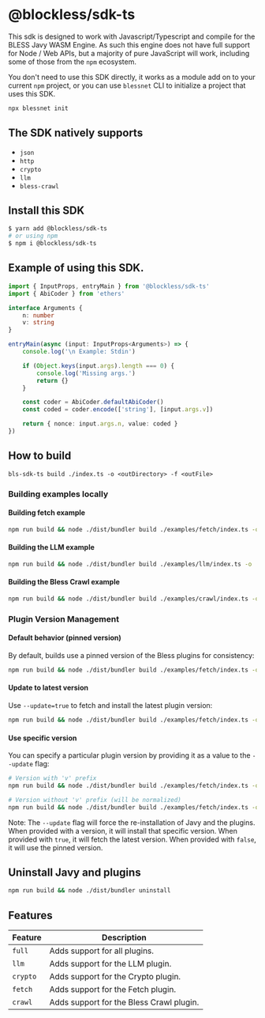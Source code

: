# @blockless/sdk-ts

This sdk is designed to work with Javascript/Typescript and compile for the BLESS Javy WASM Engine. As such this engine does not have full support for Node / Web APIs, but a majority of pure JavaScript will work, including some of those from the `npm` ecosystem.

You don't need to use this SDK directly, it works as a module add on to your current `npm` project, or you can use `blessnet` CLI to initialize a project that uses this SDK.

```bash
npx blessnet init
```

## The SDK natively supports

- `json`
- `http`
- `crypto`
- `llm`
- `bless-crawl`

## Install this SDK

```bash
$ yarn add @blockless/sdk-ts
# or using npm
$ npm i @blockless/sdk-ts
```

## Example of using this SDK.

```ts
import { InputProps, entryMain } from '@blockless/sdk-ts'
import { AbiCoder } from 'ethers'

interface Arguments {
	n: number
	v: string
}

entryMain(async (input: InputProps<Arguments>) => {
	console.log('\n Example: Stdin')

	if (Object.keys(input.args).length === 0) {
		console.log('Missing args.')
		return {}
	}

	const coder = AbiCoder.defaultAbiCoder()
	const coded = coder.encode(['string'], [input.args.v])

	return { nonce: input.args.n, value: coded }
})
```

## How to build

`bls-sdk-ts build ./index.ts -o <outDirectory> -f <outFile>`

### Building examples locally

#### Building fetch example

```sh
npm run build && node ./dist/bundler build ./examples/fetch/index.ts -o ./build -f fetch-example.wasm --features fetch
```

#### Building the LLM example

```sh
npm run build && node ./dist/bundler build ./examples/llm/index.ts -o ./build -f llm-example.wasm --features llm
```

#### Building the Bless Crawl example

```sh
npm run build && node ./dist/bundler build ./examples/crawl/index.ts -o ./build -f crawl-example.wasm --features crawl
```

### Plugin Version Management

#### Default behavior (pinned version)
By default, builds use a pinned version of the Bless plugins for consistency:

```sh
npm run build && node ./dist/bundler build ./examples/fetch/index.ts -o ./build -f fetch-example.wasm
```

#### Update to latest version
Use `--update=true` to fetch and install the latest plugin version:

```sh
npm run build && node ./dist/bundler build ./examples/fetch/index.ts -o ./build -f fetch-example.wasm --update=true
```

#### Use specific version
You can specify a particular plugin version by providing it as a value to the `--update` flag:

```sh
# Version with 'v' prefix
npm run build && node ./dist/bundler build ./examples/fetch/index.ts -o ./build -f fetch-example.wasm --update=v0.2.3

# Version without 'v' prefix (will be normalized)
npm run build && node ./dist/bundler build ./examples/fetch/index.ts -o ./build -f fetch-example.wasm --update=0.2.3
```

Note: The `--update` flag will force the re-installation of Javy and the plugins.
When provided with a version, it will install that specific version.
When provided with `true`, it will fetch the latest version. When provided with `false`, it will use the pinned version.

## Uninstall Javy and plugins

```sh
npm run build && node ./dist/bundler uninstall
```

## Features

| Feature | Description |
|---------|------------|
| `full` | Adds support for all plugins. |
| `llm` | Adds support for the LLM plugin. |
| `crypto` | Adds support for the Crypto plugin. |
| `fetch` | Adds support for the Fetch plugin. |
| `crawl` | Adds support for the Bless Crawl plugin. |
